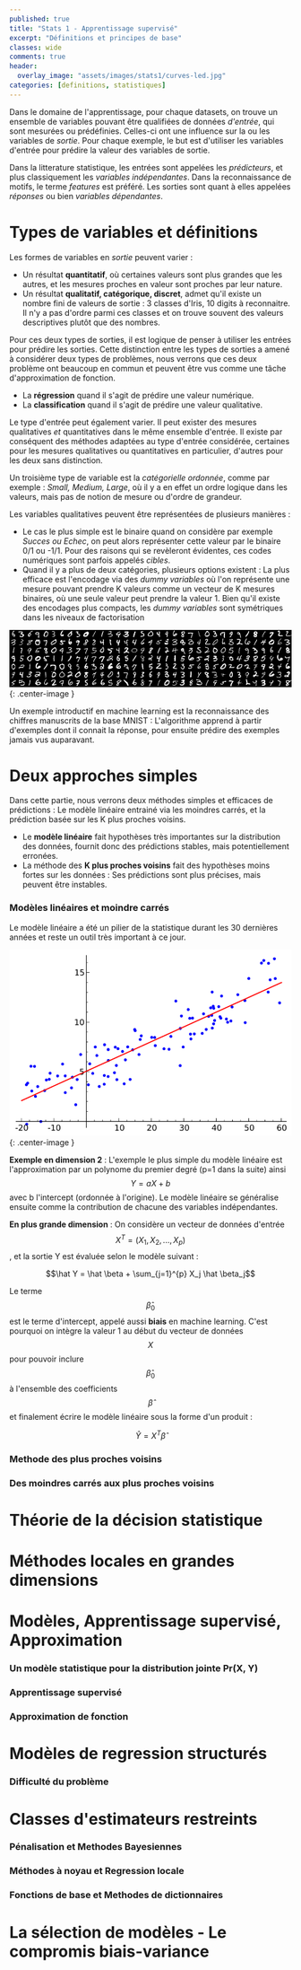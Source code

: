 ```yaml
---
published: true
title: "Stats 1 - Apprentissage supervisé"
excerpt: "Définitions et principes de base"
classes: wide
comments: true
header:
  overlay_image: "assets/images/stats1/curves-led.jpg"
categories: [definitions, statistiques]
---
```


<script type="text/javascript" async
  src="https://cdn.mathjax.org/mathjax/latest/MathJax.js?config=TeX-MML-AM_CHTML">
</script>

Dans le domaine de l'apprentissage, pour chaque datasets, on trouve un ensemble de variables pouvant être qualifiées de données *d'entrée*, qui sont mesurées ou prédéfinies. Celles-ci ont une influence sur la ou les variables de *sortie*. Pour chaque exemple, le but est d'utiliser les variables d'entrée pour prédire la valeur des variables de sortie.

Dans la litterature statistique, les entrées sont appelées les *prédicteurs*, et plus classiquement les *variables indépendantes*. Dans la reconnaissance de motifs, le terme *features* est préféré. Les sorties sont quant à elles appelées *réponses* ou bien *variables dépendantes*.

# Types de variables et définitions
Les formes de variables en *sortie* peuvent varier :
- Un résultat **quantitatif**, où certaines valeurs sont plus grandes que les autres, et les mesures proches en valeur sont proches par leur nature.
- Un résultat **qualitatif, catégorique, discret**, admet qu'il existe un nombre fini de valeurs de sortie : 3 classes d'Iris, 10 digits à reconnaitre. Il n'y a pas d'ordre parmi ces classes et on trouve souvent des valeurs descriptives plutôt que des nombres.

Pour ces deux types de sorties, il est logique de penser à utiliser les entrées pour prédire les sorties. Cette distinction entre les types de sorties a amené à considérer deux types de problèmes, nous verrons que ces deux problème ont beaucoup en commun et peuvent être vus comme une tâche d'approximation de fonction.
- La **régression** quand il s'agit de prédire une valeur numérique.
- La **classification** quand il s'agit de prédire une valeur qualitative.

Le type d'entrée peut également varier. Il peut exister des mesures qualitatives *et* quantitatives dans le même ensemble d'entrée. Il existe par conséquent des méthodes adaptées au type d'entrée considérée, certaines pour les mesures qualitatives ou quantitatives en particulier, d'autres pour les deux sans distinction.

Un troisième type de variable est la *catégorielle ordonnée*, comme par exemple : *Small, Medium, Large*, où il y a en effet un ordre logique dans les valeurs, mais pas de notion de mesure ou d'ordre de grandeur.

Les variables qualitatives peuvent être représentées de plusieurs manières :
- Le cas le plus simple est le binaire quand on considère par exemple *Succes ou Echec*, on peut alors représenter cette valeur par le binaire 0/1 ou -1/1. Pour des raisons qui se revèleront évidentes, ces codes numériques sont parfois appelés *cibles*.
- Quand il y a plus de deux catégories, plusieurs options existent : La plus efficace est l'encodage via des *dummy variables* où l'on représente une mesure pouvant prendre K valeurs comme un vecteur de K mesures binaires, où une seule valeur peut prendre la valeur 1. Bien qu'il existe des encodages plus compacts, les *dummy variables* sont symétriques dans les niveaux de factorisation

![image](/assets/images/stats1/mnist.png?raw=true){: .center-image }

Un exemple introductif en machine learning est la reconnaissance des chiffres manuscrits de la base MNIST : L'algorithme apprend à partir d'exemples dont il connait la réponse, pour ensuite prédire des exemples jamais vus auparavant.

# Deux approches simples

Dans cette partie, nous verrons deux méthodes simples et efficaces de prédictions : Le modèle linéaire entrainé via les moindres carrés, et la prédiction basée sur les K plus proches voisins.

- Le **modèle linéaire** fait hypothèses très importantes sur la distribution des données, fournit donc des prédictions stables, mais potentiellement erronées.
- La méthode des **K plus proches voisins** fait des hypothèses moins fortes sur les données : Ses prédictions sont plus précises, mais peuvent être instables.


### Modèles linéaires et moindre carrés

Le modèle linéaire a été un pilier de la statistique durant les 30 dernières années et reste un outil très important à ce jour.

![image](/assets/images/stats1/linear.png?raw=true){: .center-image }

**Exemple en dimension 2** : L'exemple le plus simple du modèle linéaire est l'approximation par un polynome du premier degré (p=1 dans la suite) ainsi $$Y = aX + b$$ avec b l'intercept (ordonnée à l'origine). Le modèle linéaire se généralise ensuite comme la contribution de chacune des variables indépendantes.

**En plus grande dimension** : On considère un vecteur de données d'entrée $$X^T = (X_1, X_2, ..., X_p)$$, et la sortie Y est évaluée selon le modèle suivant :

$$\hat Y = \hat \beta + \sum_{j=1}^{p} X_j \hat \beta_j$$

Le terme $$\hat\beta_0$$ est le terme d'intercept, appelé aussi **biais** en machine learning. C'est pourquoi on intègre la valeur 1 au début du vecteur de données $$X$$ pour pouvoir inclure $$\hat\beta_0$$ à l'ensemble des coefficients $$\hat\beta$$ et finalement écrire le modèle linéaire sous la forme d'un produit :

$$\hat Y = X^T \hat\beta$$

### Methode des plus proches voisins
### Des moindres carrés aux plus proches voisins

# Théorie de la décision statistique

# Méthodes locales en grandes dimensions

# Modèles, Apprentissage supervisé, Approximation
### Un modèle statistique pour la distribution jointe Pr(X, Y)
### Apprentissage supervisé
### Approximation de fonction

# Modèles de regression structurés
### Difficulté du problème

# Classes d'estimateurs restreints
### Pénalisation et Methodes Bayesiennes
### Méthodes à noyau et Regression locale
### Fonctions de base et Methodes de dictionnaires

# La sélection de modèles - Le compromis biais-variance
